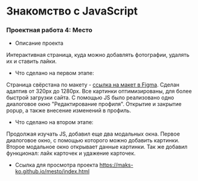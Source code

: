 # Знакомство с JavaScript

### Проектная работа 4: Место

* Описание проекта

Интерактивная страница, куда можно добавлять фотографии, удалять их и ставить лайки.

* Что сделано на первом этапе:

Страница свёрстана по макету - [ссылка на макет в Figma](https://www.figma.com/file/2cn9N9jSkmxD84oJik7xL7/JavaScript.-Sprint-4?node-id=0%3A1).
Сделан адаптив от 320px до 1280px. Все картинки оптимизированы, для более быстрой загрузки сайта.
С помощью JS было реализовано одно диалоговое окно "Редактирование профиля". Открытие и закрытие popup, а также внесение изменений в профиль.

* Что сделано на втором этапе:

Продолжая изучать JS, добавил еще два модальных окна. Первое диалоговое окно, с помощью которого можно добавить картинки. Второе модальное окно открывает данные картинки.
Так же добавил функционал: лайк карточек и удажение карточек. 

* Ссылка для просмотра проекта
https://maks-ko.github.io/mesto/index.html
